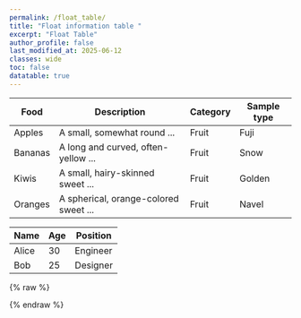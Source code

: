 ```yaml
---
permalink: /float_table/
title: "Float information table "
excerpt: "Float Table"
author_profile: false
last_modified_at: 2025-06-12
classes: wide
toc: false
datatable: true
---
```


<div class="datatable-begin"></div>

Food    | Description                           | Category | Sample type
------- | ------------------------------------- | -------- | -----------
Apples  | A small, somewhat round ...           | Fruit    | Fuji
Bananas | A long and curved, often-yellow ...   | Fruit    | Snow
Kiwis   | A small, hairy-skinned sweet ...      | Fruit    | Golden
Oranges | A spherical, orange-colored sweet ... | Fruit    | Navel

<div class="datatable-end"></div>

<table id="my-table">
  <thead>
    <tr>
      <th>Name</th>
      <th>Age</th>
      <th>Position</th>
    </tr>
  </thead>
  <tbody>
    <tr>
      <td>Alice</td>
      <td>30</td>
      <td>Engineer</td>
    </tr>
    <tr>
      <td>Bob</td>
      <td>25</td>
      <td>Designer</td>
    </tr>
  </tbody>
</table>


{% raw %}
<script>
  $(document).ready(function () {
    $('#my-table').DataTable();
  });
</script>
{% endraw %}